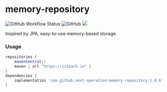 # memory-repository

![GitHub Workflow Status](https://img.shields.io/github/workflow/status/next-operation/memory-repository/Validate%20Gradle%20Wrapper)
![GitHub](https://img.shields.io/github/license/next-operation/memory-repository)
[![](https://jitpack.io/v/next-operation/memory-repository.svg)](https://jitpack.io/#next-operation/memory-repository)

Inspired by JPA, easy-to-use memory-based storage.

### Usage

```groovy
repositories {
    mavenCentral()
    maven { url "https://jitpack.io" }
}
dependencies {
    implementation 'com.github.next-operation:memory-repository:1.0.6'
}
```
